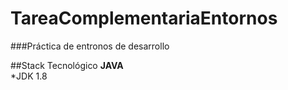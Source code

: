 # TareaComplementariaEntornos

###Práctica de entronos de desarrollo

##Stack Tecnológico
**JAVA**  
*JDK 1.8
